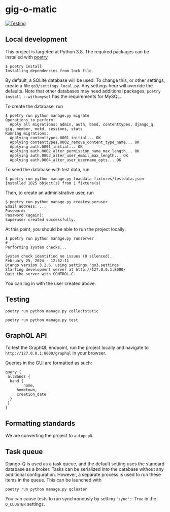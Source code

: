 # gig-o-matic

[![Testing](https://github.com/Gig-o-Matic/GO3/actions/workflows/testing.yml/badge.svg)](https://github.com/Gig-o-Matic/GO3/actions/workflows/testing.yml)

## Local development

This project is targeted at Python 3.8.  The required packages can be installed with [poetry](python-poetry.org)

```shellsession
$ poetry install
Installing dependencies from lock file
```

By default, a SQLite database will be used.  To change this, or other settings, create a file `go3/settings_local.py`.  Any settings here will override the defaults.  Note that other databases may need additional packages; `poetry install --with=mysql` has the requirements for MySQL.

To create the database, run

```shellsession
$ poetry run python manage.py migrate
Operations to perform:
  Apply all migrations: admin, auth, band, contenttypes, django_q, gig, member, motd, sessions, stats
Running migrations:
  Applying contenttypes.0001_initial... OK
  Applying contenttypes.0002_remove_content_type_name... OK
  Applying auth.0001_initial... OK
  Applying auth.0002_alter_permission_name_max_length... OK
  Applying auth.0003_alter_user_email_max_length... OK
  Applying auth.0004_alter_user_username_opts... OK
```

To seed the database with test data, run

```shellsession
$ poetry run python manage.py loaddata fixtures/testdata.json
Installed 1025 object(s) from 1 fixture(s)
```

Then, to create an administrative user, run

```shellsession
$ poetry run python manage.py createsuperuser
Email address: ...
Password:
Password (again):
Superuser created successfully.
```

At this point, you should be able to run the project locally:

```shellsession
$ poetry run python manage.py runserver
# ...
Performing system checks...

System check identified no issues (0 silenced).
February 25, 2024 - 12:52:11
Django version 3.2.6, using settings 'go3.settings'
Starting development server at http://127.0.0.1:8000/
Quit the server with CONTROL-C.
```

You can log in with the user created above.

## Testing

```shellsession
poetry run python manage.py collectstatic
```

```shellsession
poetry run python manage.py test
```

## GraphQL API

To test the GraphQL endpoint, run the project locally and navigate to `http://127.0.0.1:8000/graphql` in your browser.

Queries in the GUI are formatted as such:

```shellsession
query {
 allBands {
  band {
        name,
     hometown,
     creation_date
  }
 }
}
```

## Formatting standards

We are converting the project to `autopep8`.

## Task queue

Django-Q is used as a task queue, and the default setting uses the standard database as a broker.  Tasks can be serialized into the database without any additional configuration.  However, a separate process is used to run these items in the queue.  This can be launched with

```shellsession
poetry run python manage.py qcluster
```

You can cause tests to run synchronously by setting `'sync': True` in the `Q_CLUSTER` settings.
